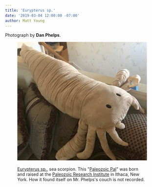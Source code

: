 ```yaml
---
title: 'Eurypterus sp.'
date: '2019-03-04 12:00:00 -07:00'
author: Matt Young
--- 
```

Photograph by <strong>Dan Phelps</strong>.<br/>
<figure>
<img src="/uploads/2019/IMG_2774_Eurypterid_600.jpg" alt="Sea scorpion"/>
<figcaption>
<br/><a href="https://en.wikipedia.org/wiki/Eurypterid">Eurypterus sp.</a>, sea scorpion. This "<a href="https://www.priweb.org/index.php/ppals-home">Paleozoic Pal</a>" was born and raised at the <a href="https://www.priweb.org">Paleozoic Research Institute</a> in Ithaca, New York. How it found itself on Mr. Phelps's couch is not recorded.
</figcaption>
</figure>
